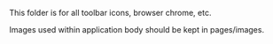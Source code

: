 This folder is for all toolbar icons, browser chrome, etc.

Images used within application body should be kept in pages/images.

